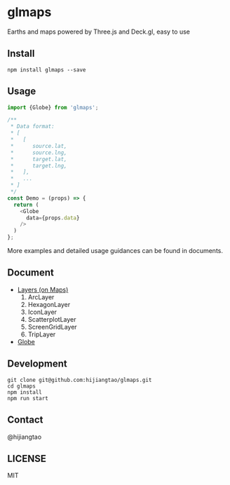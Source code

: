 # glmaps
Earths and maps powered by Three.js and Deck.gl, easy to use

## Install

```
npm install glmaps --save
```

## Usage

```javascript
import {Globe} from 'glmaps';

/**
 * Data format:
 * [
 *   [
 *      source.lat,
 *      source.lng,
 *      target.lat,
 *      target.lng,
 *   ],
 *   ...
 * ]
 */
const Demo = (props) => {
  return (
    <Globe
      data={props.data}
    />
  )
};
```

More examples and detailed usage guidances can be found in documents.

## Document

* [Layers (on Maps)](./layers/README.md)
  1. ArcLayer
  2. HexagonLayer
  3. IconLayer
  4. ScatterplotLayer
  5. ScreenGridLayer
  6. TripLayer
* [Globe](./globe/README.md)

## Development 

```
git clone git@github.com:hijiangtao/glmaps.git
cd glmaps
npm install
npm run start
```

## Contact

@hijiangtao

## LICENSE

MIT